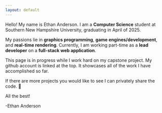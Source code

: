 ```yaml
---
layout: default
---
```


Hello! My name is Ethan Anderson. I am a **Computer Science** student at Southern New Hampshire University, graduating in April of 2025.

My passions lie in **graphics programming**, **game engines/development**, and **real-time rendering**. Currently, I am working part-time as a **lead developer** on a **full-stack web application**.

This page is in progress while I work hard on my capstone project. My github account is linked at the top. It showcases all of the work I have accomplished so far. 

If there are more projects you would like to see I can privately share the code. 👀

All the best!

-Ethan Anderson
